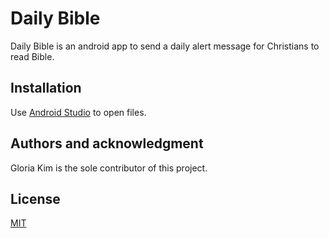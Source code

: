 # Daily Bible

Daily Bible is an android app to send a daily alert message for Christians to read Bible.

## Installation

Use [Android Studio](https://developer.android.com/studio/install) to open files.

## Authors and acknowledgment

Gloria Kim is the sole contributor of this project.

## License
[MIT](https://choosealicense.com/licenses/mit/)
